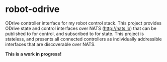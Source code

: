 # robot-odrive
ODrive controller interface for my robot control stack.  This project provides ODrive state and control interfaces over NATS (http://nats.io) that can be published to for control, and subscribed to for state.  This project is stateless, and presents all connected controllers as individually addressible interfaces that are discoverable over NATS.

**This is a work in progress!**
